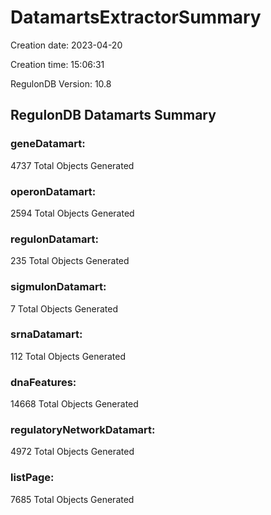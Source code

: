 # DatamartsExtractorSummary 
Creation date: 2023-04-20
 
Creation time: 15:06:31
 
RegulonDB Version: 10.8 

## RegulonDB Datamarts Summary 

### geneDatamart: 
 4737 Total Objects Generated
 ### operonDatamart: 
 2594 Total Objects Generated
 ### regulonDatamart: 
 235 Total Objects Generated
 ### sigmulonDatamart: 
 7 Total Objects Generated
 ### srnaDatamart: 
 112 Total Objects Generated
 ### dnaFeatures: 
 14668 Total Objects Generated
 ### regulatoryNetworkDatamart: 
 4972 Total Objects Generated
 ### listPage: 
 7685 Total Objects Generated